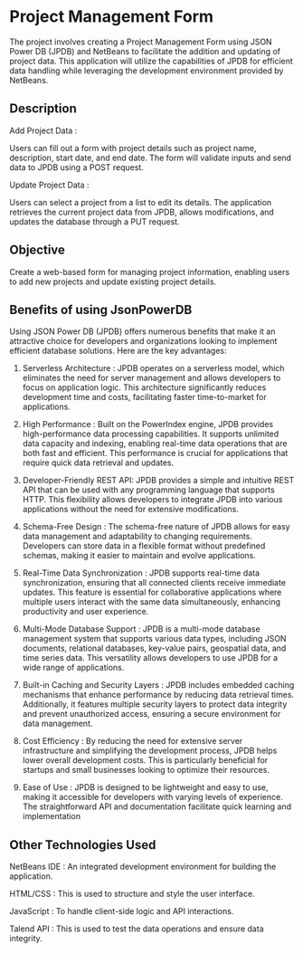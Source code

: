 # Project Management Form

The project involves creating a Project Management Form using JSON Power DB (JPDB) and NetBeans to facilitate the addition and updating of project data. This application will utilize the capabilities of JPDB for efficient data handling while leveraging the development environment provided by NetBeans.


## Description
Add Project Data :

Users can fill out a form with project details such as project name, description, start date, and end date.
The form will validate inputs and send data to JPDB using a POST request.

Update Project Data :

Users can select a project from a list to edit its details.
The application retrieves the current project data from JPDB, allows modifications, and updates the database through a PUT request.


## Objective

Create a web-based form for managing project information, enabling users to add new projects and update existing project details.
## Benefits of using JsonPowerDB

Using JSON Power DB (JPDB) offers numerous benefits that make it an attractive choice for developers and organizations looking to implement efficient database solutions. Here are the key advantages:

1. Serverless Architecture :
JPDB operates on a serverless model, which eliminates the need for server management and allows developers to focus on application logic. This architecture significantly reduces development time and costs, facilitating faster time-to-market for applications.

2. High Performance :
Built on the PowerIndex engine, JPDB provides high-performance data processing capabilities. It supports unlimited data capacity and indexing, enabling real-time data operations that are both fast and efficient. This performance is crucial for applications that require quick data retrieval and updates.

3. Developer-Friendly REST API:
JPDB provides a simple and intuitive REST API that can be used with any programming language that supports HTTP. This flexibility allows developers to integrate JPDB into various applications without the need for extensive modifications.

4. Schema-Free Design :
The schema-free nature of JPDB allows for easy data management and adaptability to changing requirements. Developers can store data in a flexible format without predefined schemas, making it easier to maintain and evolve applications.

5. Real-Time Data Synchronization :
JPDB supports real-time data synchronization, ensuring that all connected clients receive immediate updates. This feature is essential for collaborative applications where multiple users interact with the same data simultaneously, enhancing productivity and user experience.

6. Multi-Mode Database Support : 
JPDB is a multi-mode database management system that supports various data types, including JSON documents, relational databases, key-value pairs, geospatial data, and time series data. This versatility allows developers to use JPDB for a wide range of applications.

7. Built-in Caching and Security Layers :
JPDB includes embedded caching mechanisms that enhance performance by reducing data retrieval times. Additionally, it features multiple security layers to protect data integrity and prevent unauthorized access, ensuring a secure environment for data management.

8. Cost Efficiency :
By reducing the need for extensive server infrastructure and simplifying the development process, JPDB helps lower overall development costs. This is particularly beneficial for startups and small businesses looking to optimize their resources.

9. Ease of Use :
JPDB is designed to be lightweight and easy to use, making it accessible for developers with varying levels of experience. The straightforward API and documentation facilitate quick learning and implementation
## Other Technologies Used

NetBeans IDE : An integrated development environment for building the application.

HTML/CSS : This is used to structure and style the user interface.

JavaScript : To handle client-side logic and API interactions.

Talend API : This is used to test the data operations and ensure data integrity.

